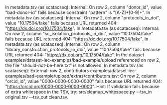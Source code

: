 In metadata.tsv (as scatacseq): Internal: On row 2, column "donor_id", value "bad-donor-id" fails because constraint "pattern" is "[A-Z]+[0-9]+".
In metadata.tsv (as scatacseq): Internal: On row 2, column "protocols_io_doi", value "10.17504/fake" fails because URL returned 404: "https://dx.doi.org/10.17504/fake".
In metadata.tsv (as scatacseq): Internal: On row 2, column "sc_isolation_protocols_io_doi", value "10.17504/fake" fails because URL returned 404: "https://dx.doi.org/10.17504/fake".
In metadata.tsv (as scatacseq): Internal: On row 2, column "library_construction_protocols_io_doi", value "10.17504/fake" fails because URL returned 404: "https://dx.doi.org/10.17504/fake".
In the dataset examples/dataset-iec-examples/bad-example/upload referenced on row 2, the file "should-not-be-here.txt" is not allowed.
In metadata.tsv (as scatacseq): External: row 2, contributors examples/dataset-iec-examples/bad-example/upload/extras/contributors.tsv: On row 2, column "orcid_id", value "0000-0000-0000-0000" fails because URL returned 404: "https://orcid.org/0000-0000-0000-0000".
Hint: If validation fails because of extra whitespace in the TSV, try:
src/cleanup_whitespace.py --tsv_in original.tsv --tsv_out clean.tsv.
